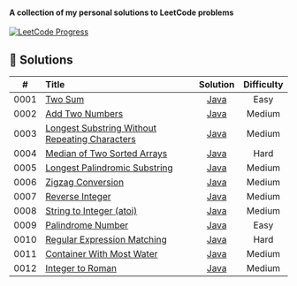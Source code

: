 #### A collection of my personal solutions to LeetCode problems

[![LeetCode Progress](https://img.shields.io/badge/Problems%20Solved-12%2F3615-orange?style=for-the-badge&logo=leetcode)](https://leetcode.com/)

## 📝 Solutions

|  #   | Title                                                                                                                                              |                               Solution                                | Difficulty |
|:----:|:---------------------------------------------------------------------------------------------------------------------------------------------------|:---------------------------------------------------------------------:|:----------:|
| 0001 | [Two Sum](https://leetcode.com/problems/two-sum/)                                                                                                  |                    [Java](Java/0001-two-sum.java)                     |    Easy    |
| 0002 | [Add Two Numbers](https://leetcode.com/problems/add-two-numbers/)                                                                                  |                [Java](Java/0002-add-two-numbers.java)                 |   Medium   |
| 0003 | [Longest Substring Without Repeating Characters](https://leetcode.com/problems/longest-substring-without-repeating-characters/)                    | [Java](Java/0003-longest-substring-without-repeating-characters.java) |   Medium   |
| 0004 | [Median of Two Sorted Arrays](https://leetcode.com/problems/median-of-two-sorted-arrays/)                                                          |          [Java](Java/0004-median-of-two-sorted-arrays.java)           |    Hard    |
| 0005 | [Longest Palindromic Substring](https://leetcode.com/problems/longest-palindromic-substring/)                                                      |         [Java](Java/0005-longest-palindromic-substring.java)          |   Medium   |
| 0006 | [Zigzag Conversion](https://leetcode.com/problems/zigzag-conversion/)                                                                              |               [Java](Java/0006-zigzag-conversion.java)                |   Medium   |
| 0007 | [Reverse Integer](https://leetcode.com/problems/reverse-integer/)                                                                                  |                [Java](Java/0007-reverse-integer.java)                 |   Medium   |
| 0008 | [String to Integer (atoi)](https://leetcode.com/problems/string-to-integer-atoi/)                                                                  |            [Java](Java/0008-string-to-integer-(atoi).java)            |   Medium   |
| 0009 | [Palindrome Number](https://leetcode.com/problems/palindrome-number/)                                                                              |               [Java](Java/0009-palindrome-number.java)                |    Easy    |
| 0010 | [Regular Expression Matching](https://leetcode.com/problems/regular-expression-matching/)                                                          |          [Java](Java/0010-regular-expression-matching.java)           |    Hard    |
| 0011 | [Container With Most Water](https://leetcode.com/problems/container-with-most-water/)                                                              |          [Java](Java/0011-container-with-most-water.java)            |   Medium   |
| 0012 | [Integer to Roman](https://leetcode.com/problems/integer-to-roman/)                                                                              |          [Java](Java/0012-integer-to-roman.java)                    |   Medium   |
